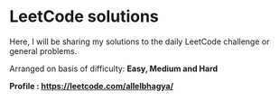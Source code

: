 # LeetCode solutions

Here, I will be sharing my solutions to the daily LeetCode challenge or general problems.

Arranged on basis of difficulty:
<b> Easy, Medium and Hard <b>


Profile : https://leetcode.com/allelbhagya/
